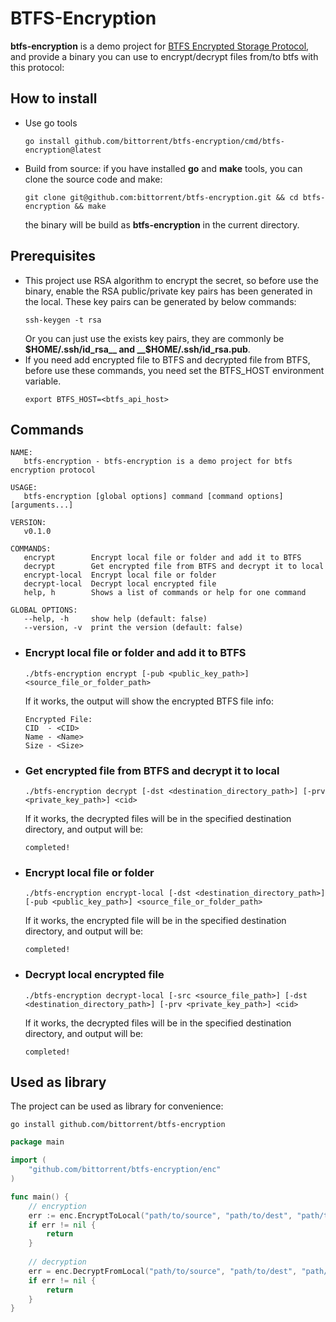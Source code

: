 # BTFS-Encryption

__btfs-encryption__ is a demo project for [BTFS Encrypted Storage Protocol](https://docs.btfs.io/docs/btfs-encrypted-storage-protocol), and provide a binary you can use to encrypt/decrypt files from/to btfs with this protocol:
## How to install
- Use go tools
  ```shell
  go install github.com/bittorrent/btfs-encryption/cmd/btfs-encryption@latest
  ```
- Build from source: if you have installed __go__ and __make__ tools, you can clone the source code and make:
  ```shell
  git clone git@github.com:bittorrent/btfs-encryption.git && cd btfs-encryption && make
  ```
  the binary will be build as __btfs-encryption__ in the current directory.


## Prerequisites
- This project use RSA algorithm to encrypt the secret, so before use the binary, enable the RSA public/private key pairs has been generated in the local.
These key pairs can be generated by below commands:
    ```shell
    ssh-keygen -t rsa
    ```
    Or you can just use the exists key pairs, they are commonly be __$HOME/.ssh/id_rsa__ and __$HOME/.ssh/id_rsa.pub__.
- If you need add encrypted file to BTFS and decrypted file from BTFS, before use these commands, you need set the BTFS_HOST environment variable.
    ```shell
    export BTFS_HOST=<btfs_api_host>
    ```


## Commands
```shell
NAME:
   btfs-encryption - btfs-encryption is a demo project for btfs encryption protocol

USAGE:
   btfs-encryption [global options] command [command options] [arguments...]

VERSION:
   v0.1.0

COMMANDS:
   encrypt        Encrypt local file or folder and add it to BTFS
   decrypt        Get encrypted file from BTFS and decrypt it to local
   encrypt-local  Encrypt local file or folder
   decrypt-local  Decrypt local encrypted file
   help, h        Shows a list of commands or help for one command

GLOBAL OPTIONS:
   --help, -h     show help (default: false)
   --version, -v  print the version (default: false)
```
- ### Encrypt local file or folder and add it to BTFS
  ```shell
  ./btfs-encryption encrypt [-pub <public_key_path>] <source_file_or_folder_path>
  ```
  If it works, the output will show the encrypted BTFS file info:
  ```shell
  Encrypted File: 
  CID  - <CID>
  Name - <Name>
  Size - <Size>
  ```

- ### Get encrypted file from BTFS and decrypt it to local
  ```shell
  ./btfs-encryption decrypt [-dst <destination_directory_path>] [-prv <private_key_path>] <cid>
  ```
  If it works, the decrypted files will be in the specified destination directory, and output will be:
  ```shell
  completed!
  ```

- ### Encrypt local file or folder
  ```shell
  ./btfs-encryption encrypt-local [-dst <destination_directory_path>] [-pub <public_key_path>] <source_file_or_folder_path>
  ```
  If it works, the encrypted file will be in the specified destination directory, and output will be:
  ```shell
  completed!
  ```

- ### Decrypt local encrypted file 
  ```shell
  ./btfs-encryption decrypt-local [-src <source_file_path>] [-dst <destination_directory_path>] [-prv <private_key_path>] <cid>
  ```
  If it works, the decrypted files will be in the specified destination directory, and output will be:
  ```shell
  completed!
  ```

## Used as library
The project can be used as library for convenience:
```shell
go install github.com/bittorrent/btfs-encryption 
```

```go
package main

import (
    "github.com/bittorrent/btfs-encryption/enc"
)

func main() {
    // encryption
    err := enc.EncryptToLocal("path/to/source", "path/to/dest", "path/to/public/key")
    if err != nil {
        return 
    }
    
    // decryption
    err = enc.DecryptFromLocal("path/to/source", "path/to/dest", "path/to/private/key")
    if err != nil {
        return
    }
}
```
